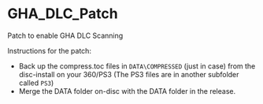 # GHA_DLC_Patch
 Patch to enable GHA DLC Scanning

Instructions for the patch:
- Back up the compress.toc files in `DATA\COMPRESSED` (just in case) from the disc-install on your 360/PS3 (The PS3 files are in another subfolder called `PS3`)
- Merge the DATA folder on-disc with the DATA folder in the release.
